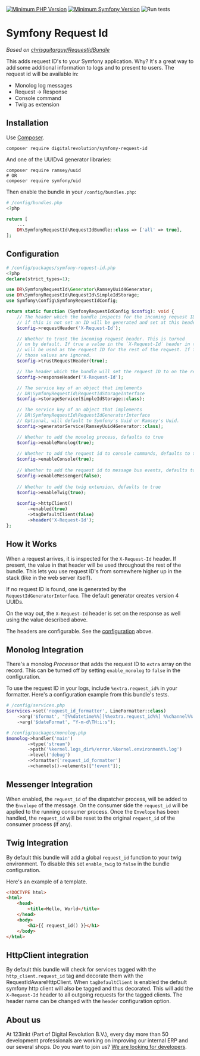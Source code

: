 [![Minimum PHP Version](https://img.shields.io/badge/php-%3E%3D%208.1-8892BF)](https://php.net/)
[![Minimum Symfony Version](https://img.shields.io/badge/symfony-%3E%3D%206.3-brightgreen)](https://symfony.com/doc/current/validation.html)
![Run tests](https://github.com/123inkt/symfony-request-id/actions/workflows/test.yml/badge.svg)

# Symfony Request Id

*Based on [chrisguitarguy/RequestIdBundle](https://github.com/chrisguitarguy/RequestIdBundle)*

This adds request ID's to your Symfony application. Why? It's a great way to add
some additional information to logs and to present to users. The request id will 
be available in:
- Monolog log messages
- Request -> Response
- Console command
- Twig as extension

## Installation

Use [Composer](https://getcomposer.org/).

```
composer require digitalrevolution/symfony-request-id
```
And one of the UUIDv4 generator libraries:
```shell
composer require ramsey/uuid
# OR
composer require symfony/uid
```


Then enable the bundle in your `/config/bundles.php`:

```php
# /config/bundles.php
<?php

return [
    ...
    DR\SymfonyRequestId\RequestIdBundle::class => ['all' => true],
];
```

## Configuration

```php
# /config/packages/symfony-request-id.php
<?php
declare(strict_types=1);

use DR\SymfonyRequestId\Generator\RamseyUuid4Generator;
use DR\SymfonyRequestId\RequestId\SimpleIdStorage;
use Symfony\Config\SymfonyRequestIdConfig;

return static function (SymfonyRequestIdConfig $config): void {
    // The header which the bundle inspects for the incoming request ID
    // if this is not set an ID will be generated and set at this header
    $config->requestHeader('X-Request-Id');

    // Whether to trust the incoming request header. This is turned
    // on by default. If true a value in the `X-Request-Id` header in the request
    // will be used as the request ID for the rest of the request. If false
    // those values are ignored.
    $config->trustRequestHeader(true);

    // The header which the bundle will set the request ID to on the response
    $config->responseHeader('X-Request-Id');

    // The service key of an object that implements
    // DR\SymfonyRequestId\RequestIdStorageInterface
    $config->storageService(SimpleIdStorage::class);

    // The service key of an object that implements
    // DR\SymfonyRequestId\RequestIdGeneratorInterface
    // Optional, will default to Symfony's Uuid or Ramsey's Uuid.
    $config->generatorService(RamseyUuid4Generator::class);

    // Whether to add the monolog process, defaults to true
    $config->enableMonolog(true);
    
    // Whether to add the request id to console commands, defaults to true
    $config->enableConsole(true);
    
    // Whether to add the request id to message bus events, defaults to false
    $config->enableMessenger(false);
    
    // Whether to add the twig extension, defaults to true
    $config->enableTwig(true);
    
    $config->httpClient()
        ->enabled(true)
        ->tagDefaultClient(false)
        ->header('X-Request-Id');
};
```

## How it Works

When a request arrives, it is inspected for the `X-Request-Id` header. If present,
the value in that header will be used throughout the rest of the bundle. This
lets you use request ID's from somewhere higher up in the stack (like in the web
server itself).

If no request ID is found, one is generated by the `RequestIdGeneratorInterface`. The
default generator creates version 4 UUIDs.

On the way out, the `X-Request-Id` header is set on the response as well using
the value described above.

The headers are configurable. See the [configuration](#configuration) above.

## Monolog Integration

There's a monolog *Processor* that adds the request ID to `extra` array on the
record. This can be turned off by setting `enable_monolog` to `false` in the
configuration.

To use the request ID in your logs, include `%extra.request_id%` in your
formatter. Here's a configuration example from this bundle's tests.

```php
# /config/services.php
$services->set('request_id_formatter', LineFormatter::class)
    ->arg('$format', "[%%datetime%%][%%extra.request_id%%] %%channel%%.%%level_name%%: %%message%% %%extra%%\n")
    ->arg('$dateFormat', "Y-m-d\TH:i:s");
```
```php
# /config/packages/monolog.php
$monolog->handler('main')
        ->type('stream')
        ->path('%kernel.logs_dir%/error.%kernel.environment%.log')
        ->level('debug')
        ->formatter('request_id_formatter')        
        ->channels()->elements(["!event"]);
```

## Messenger Integration

When enabled, the `request_id` of the dispatcher process, will be added to the `Envelope` of the message. On the consumer
side the `request_id` will be applied to the running consumer process. Once the `Envelope` has been handled, the `request_id` 
will be reset to the original `request_id` of the consumer process (if any).

## Twig Integration

By default this bundle will add a global `request_id` function to your twig
environment. To disable this set `enable_twig` to `false` in the bundle
configuration.

Here's an example of a template.

```html
<!DOCTYPE html>
<html>
    <head>
        <title>Hello, World</title>
    </head>
    <body>
        <h1>{{ request_id() }}</h1>
    </body>
</html>
```

## HttpClient integration

By default this bundle will check for services tagged with the `http_client.request_id` tag and decorate them with the RequestIdAwareHttpClient.
When `tagDefaultClient` is enabled the default symfony http client will also be tagged and thus decorated.
This will add the `X-Request-Id` header to all outgoing requests for the tagged clients.
The header name can be changed with the `header` configuration option.

## About us

At 123inkt (Part of Digital Revolution B.V.), every day more than 50 development professionals are working on improving our internal ERP 
and our several shops. Do you want to join us? [We are looking for developers](https://www.werkenbij123inkt.nl/zoek-op-afdeling/it).
